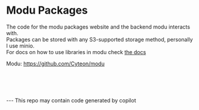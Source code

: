 # Modu Packages

The code for the modu packages website and the backend modu interacts with. \
Packages can be stored with any S3-supported storage method, personally I use minio. \
For docs on how to use libraries in modu check [the docs](https://www.cyteon.tech/modu/docs/libraries)

Modu: https://github.com/Cyteon/modu

\
\
\
\
--- This repo may contain code generated by copilot
